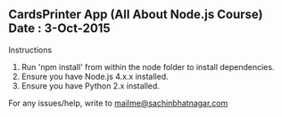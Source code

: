 CardsPrinter App (All About Node.js Course)
Date : 3-Oct-2015
-------------------------------------------
Instructions

1. Run 'npm install' from within the node folder to install dependencies.
2. Ensure you have Node.js 4.x.x installed.
3. Ensure you have Python 2.x installed.


For any issues/help, write to mailme@sachinbhatnagar.com